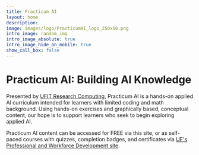 ```yaml
---
title: Practicum AI
layout: home
description: 
image: images/logo/PracticumAI_logo_250x50.png
intro_image: random_img
intro_image_absolute: true
intro_image_hide_on_mobile: true
show_call_box: false
---
```


# Practicum AI: Building AI Knowledge

Presented by [UFIT Research Computing](https://www.rc.ufl.edu/), Practicum AI is a hands-on applied AI curriculum intended for learners with limited coding and math background. Using hands-on exercises and graphically based, conceptual content, our hope is to support learners who seek to begin exploring applied AI.

Practicum AI content can be accessed for FREE via this site, or as self-paced courses with quizzes, completion badges, and certificates via [UF's Professional and Workforce Development site](https://pwd.aa.ufl.edu/ai/).
